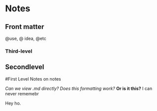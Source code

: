 # Notes
## Front matter
@use, @ idea, @etc
### Third-level
## Secondlevel
#First Level
Notes on notes

_Can we view .md directly?_
*Does this formatting work?*
__Or is it this?__
I can never rememebr

Hey ho.
